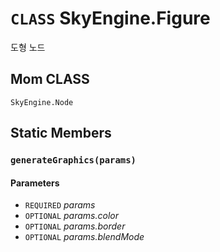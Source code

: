 # `CLASS` SkyEngine.Figure
도형 노드

## Mom CLASS
`SkyEngine.Node`

## Static Members

### `generateGraphics(params)`
#### Parameters
* `REQUIRED` *params*
* `OPTIONAL` *params.color*
* `OPTIONAL` *params.border*
* `OPTIONAL` *params.blendMode*
